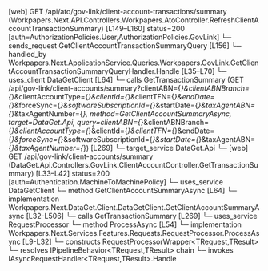 [web] GET /api/ato/gov-link/client-account-transactions/summary  (Workpapers.Next.API.Controllers.Workpapers.AtoController.RefreshClientAccountTransactionSummary)  [L149–L160] status=200 [auth=AuthorizationPolicies.User,AuthorizationPolicies.GovLink]
  └─ sends_request GetClientAccountTransactionSummaryQuery [L156]
    └─ handled_by Workpapers.Next.ApplicationService.Queries.Workpapers.GovLink.GetClientAccountTransactionSummaryQueryHandler.Handle [L35–L70]
      └─ uses_client DataGetClient [L64]
        └─ calls GetTransactionSummary (GET /api/gov-link/client-accounts/summary?clientABN={*}&clientABNBranch={*}&clientAccountType={*}&clientId={*}&clientTFN={*}&endDate={*}&forceSync={*}&softwareSubscriptionId={*}&startDate={*}&taxAgentABN={*}&taxAgentNumber={*}, method=GetClientAccountSummaryAsync, target=DataGet.Api, query=clientABN={*}&clientABNBranch={*}&clientAccountType={*}&clientId={*}&clientTFN={*}&endDate={*}&forceSync={*}&softwareSubscriptionId={*}&startDate={*}&taxAgentABN={*}&taxAgentNumber={*}) [L269]
          └─ target_service DataGet.Api
            └─ [web] GET /api/gov-link/client-accounts/summary  (DataGet.Api.Controllers.GovLink.ClientAccountController.GetTransactionSummary)  [L33–L42] status=200 [auth=Authentication.MachineToMachinePolicy]
      └─ uses_service DataGetClient
        └─ method GetClientAccountSummaryAsync [L64]
          └─ implementation Workpapers.Next.DataGet.Client.DataGetClient.GetClientAccountSummaryAsync [L32-L506]
            └─ calls GetTransactionSummary [L269]
      └─ uses_service RequestProcessor
        └─ method ProcessAsync [L54]
          └─ implementation Workpapers.Next.Services.Features.Requests.RequestProcessor.ProcessAsync [L9-L32]
            └─ constructs RequestProcessorWrapper<TRequest,TResult>
            └─ resolves IPipelineBehavior<TRequest,TResult> chain
            └─ invokes IAsyncRequestHandler<TRequest,TResult>.Handle


